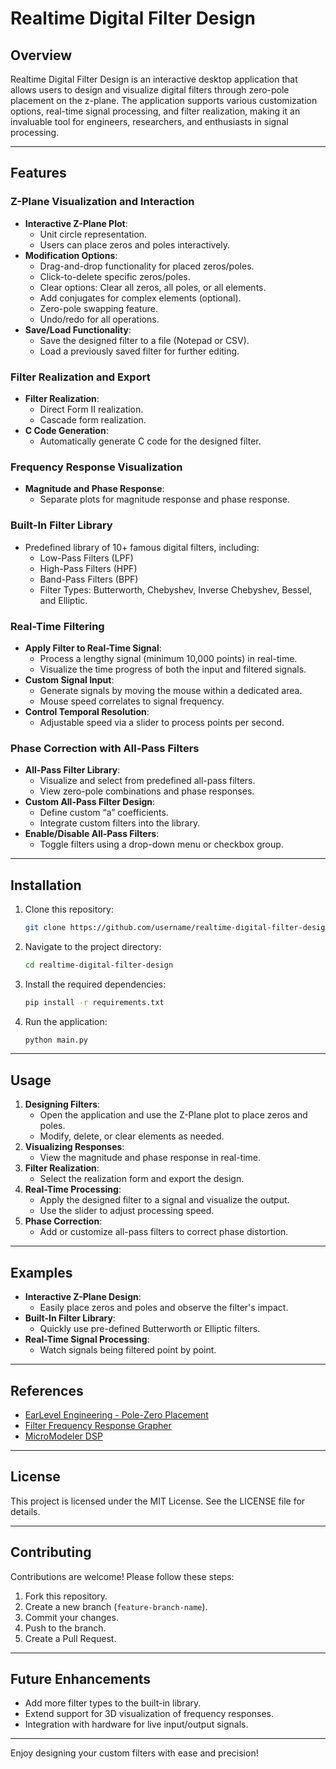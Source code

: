 # Realtime Digital Filter Design

## Overview
Realtime Digital Filter Design is an interactive desktop application that allows users to design and visualize digital filters through zero-pole placement on the z-plane. The application supports various customization options, real-time signal processing, and filter realization, making it an invaluable tool for engineers, researchers, and enthusiasts in signal processing.

---

## Features

### Z-Plane Visualization and Interaction
- **Interactive Z-Plane Plot**:
  - Unit circle representation.
  - Users can place zeros and poles interactively.
- **Modification Options**:
  - Drag-and-drop functionality for placed zeros/poles.
  - Click-to-delete specific zeros/poles.
  - Clear options: Clear all zeros, all poles, or all elements.
  - Add conjugates for complex elements (optional).
  - Zero-pole swapping feature.
  - Undo/redo for all operations.
- **Save/Load Functionality**:
  - Save the designed filter to a file (Notepad or CSV).
  - Load a previously saved filter for further editing.

### Filter Realization and Export
- **Filter Realization**:
  - Direct Form II realization.
  - Cascade form realization.
- **C Code Generation**:
  - Automatically generate C code for the designed filter.

### Frequency Response Visualization
- **Magnitude and Phase Response**:
  - Separate plots for magnitude response and phase response.

### Built-In Filter Library
- Predefined library of 10+ famous digital filters, including:
  - Low-Pass Filters (LPF)
  - High-Pass Filters (HPF)
  - Band-Pass Filters (BPF)
  - Filter Types: Butterworth, Chebyshev, Inverse Chebyshev, Bessel, and Elliptic.

### Real-Time Filtering
- **Apply Filter to Real-Time Signal**:
  - Process a lengthy signal (minimum 10,000 points) in real-time.
  - Visualize the time progress of both the input and filtered signals.
- **Custom Signal Input**:
  - Generate signals by moving the mouse within a dedicated area.
  - Mouse speed correlates to signal frequency.
- **Control Temporal Resolution**:
  - Adjustable speed via a slider to process points per second.

### Phase Correction with All-Pass Filters
- **All-Pass Filter Library**:
  - Visualize and select from predefined all-pass filters.
  - View zero-pole combinations and phase responses.
- **Custom All-Pass Filter Design**:
  - Define custom “a” coefficients.
  - Integrate custom filters into the library.
- **Enable/Disable All-Pass Filters**:
  - Toggle filters using a drop-down menu or checkbox group.

---

## Installation
1. Clone this repository:
   ```bash
   git clone https://github.com/username/realtime-digital-filter-design.git
   ```
2. Navigate to the project directory:
   ```bash
   cd realtime-digital-filter-design
   ```
3. Install the required dependencies:
   ```bash
   pip install -r requirements.txt
   ```
4. Run the application:
   ```bash
   python main.py
   ```

---

## Usage

1. **Designing Filters**:
   - Open the application and use the Z-Plane plot to place zeros and poles.
   - Modify, delete, or clear elements as needed.
2. **Visualizing Responses**:
   - View the magnitude and phase response in real-time.
3. **Filter Realization**:
   - Select the realization form and export the design.
4. **Real-Time Processing**:
   - Apply the designed filter to a signal and visualize the output.
   - Use the slider to adjust processing speed.
5. **Phase Correction**:
   - Add or customize all-pass filters to correct phase distortion.

---

## Examples
- **Interactive Z-Plane Design**:
  - Easily place zeros and poles and observe the filter's impact.
- **Built-In Filter Library**:
  - Quickly use pre-defined Butterworth or Elliptic filters.
- **Real-Time Signal Processing**:
  - Watch signals being filtered point by point.

---

## References
- [EarLevel Engineering - Pole-Zero Placement](https://www.earlevel.com/main/2013/10/28/pole-zero-placement-v2/)
- [Filter Frequency Response Grapher](https://www.earlevel.com/main/2016/12/08/filter-frequency-response-grapher/)
- [MicroModeler DSP](https://www.micromodeler.com/dsp)

---

## License
This project is licensed under the MIT License. See the LICENSE file for details.

---

## Contributing
Contributions are welcome! Please follow these steps:
1. Fork this repository.
2. Create a new branch (`feature-branch-name`).
3. Commit your changes.
4. Push to the branch.
5. Create a Pull Request.

---

## Future Enhancements
- Add more filter types to the built-in library.
- Extend support for 3D visualization of frequency responses.
- Integration with hardware for live input/output signals.

---

Enjoy designing your custom filters with ease and precision!

